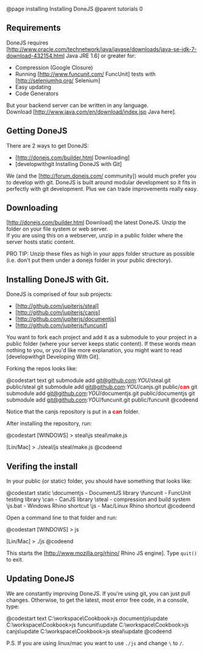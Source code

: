 @page installing Installing DoneJS
@parent tutorials 0

## Requirements

DoneJS requires [http://www.oracle.com/technetwork/java/javase/downloads/java-se-jdk-7-download-432154.html Java JRE 1.6] or greater for:

 - Compression (Google Closure)
 - Running [http://www.funcunit.com/ FuncUnit] tests with [http://seleniumhq.org/ Selenium]
 - Easy updating
 - Code Generators

But your backend server can be written in any language.  
Download [http://www.java.com/en/download/index.jsp Java here].

## Getting DoneJS

There are 2 ways to get DoneJS:

 - [http://donejs.com/builder.html Downloading]
 - [developwithgit Installing DoneJS with Git]
 
We (and the [http://forum.donejs.com/ community]) would much prefer you to develop with git.  DoneJS is built 
around modular development so it fits in perfectly
with git development.  Plus we can trade improvements really easy. 


## Downloading

[http://donejs.com/builder.html Download] the latest DoneJS. 
Unzip the folder on your file system or web server.  
If you are using this on a webserver, 
unzip in a public folder where the server hosts static content.  
	
<div class='whisper'>PRO TIP: 
  Unzip these files as
  high in your apps folder structure as possible (i.e. don't
  put them under a donejs folder in your public directory).
</div>

## Installing DoneJS with Git.

DoneJS is comprised of four sub projects:

 - [http://github.com/jupiterjs/steal]
 - [http://github.com/jupiterjs/canjs]
 - [http://github.com/jupiterjs/documentjs]
 - [http://github.com/jupiterjs/funcunit]

You want to fork each project and add it as a submodule to your project 
in a public folder (where your server keeps static content).
If these words mean nothing to you, or you'd like more 
explanation, you might want to read
[developwithgit Developing With Git].

Forking the repos looks like:

@codestart text
git submodule add git@github.com:_YOU_/steal.git public/steal
git submodule add git@github.com:_YOU_/canjs.git public/<b style='font-size: 14px;color: red'>can</b>
git submodule add git@github.com:_YOU_/documentjs.git public/documentjs
git submodule add git@github.com:_YOU_/funcunit.git public/funcunit
@codeend

Notice that the canjs repository is put in a <b style='font-size: 14px;color: red'>can</b> folder.  

After installing the repository, run:

@codestart
[WINDOWS] > steal\js steal\make.js

[Lin/Mac] > ./steal/js steal/make.js
@codeend

## Verifing the install

In your public (or static) folder, you should have something that looks like:

@codestart
static
  \documentjs - DocumentJS library
  \funcunit   - FuncUnit testing library
  \can        - CanJS library
  \steal      - compression and build system
  \js.bat     - Windows Rhino shortcut
  \js         - Mac/Linux Rhino shortcut
@codeend


Open a command line to that folder and run:

@codestart
[WINDOWS] > js

[Lin/Mac] > ./js
@codeend

This starts the [http://www.mozilla.org/rhino/ Rhino JS engine].  Type <code>quit()</code> to exit.

## Updating DoneJS

We are constantly improving DoneJS.  If you're using git, you can
just pull changes.  Otherwise, to get the latest, most
error free code, in a console, type:

@codestart text
C:\workspace\Cookbook>js documentjs\update
C:\workspace\Cookbook>js funcunit\update
C:\workspace\Cookbook>js canjs\update
C:\workspace\Cookbook>js steal\update
@codeend
<div class='whisper'>
	P.S. If you are using linux/mac you
	want to use <code>./js</code> and change <code>\</code> 
	to <code>/</code>.
</div>
